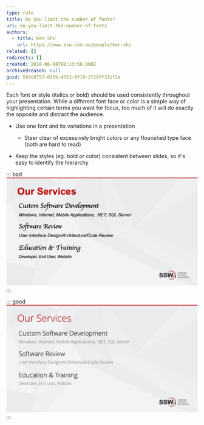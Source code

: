 ```yaml
---
type: rule
title: Do you limit the number of fonts?
uri: do-you-limit-the-number-of-fonts
authors:
  - title: Ken Shi
    url: https://www.ssw.com.au/people/ken-shi
related: []
redirects: []
created: 2010-06-08T08:13:50.000Z
archivedreason: null
guid: 593c8757-01fb-4551-9f19-2f297f311f2a
---
```

Each font or style (italics or bold) should be used consistently throughout your presentation. While a different font face or color is a simple way of highlighting certain terms you want for focus, too much of it will do exactly the opposite and distract the audience.

<!--endintro-->

* Use one font and its variations in a presentation

  * Steer clear of excessively bright colors or any flourished type face (both are hard to read)
* Keep the styles (eg. bold or color) consistent between slides, so it's easy to identify the hierarchy 

::: bad
![Figure: Bad example - Different fonts and styles of a flourished type face used. Makes your slide hard to read for the audience](/rules/do-you-limit-the-number-of-fonts/badfont.jpg)
:::

::: good 
![Figure: Good example - Even though there are a lot of words, the important ones are clear because there is only one font used, with colors to emphasize](/rules/do-you-limit-the-number-of-fonts/goodfont.jpg)
:::

